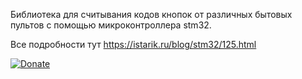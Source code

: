 Библиотека для считывания кодов кнопок от различных бытовых пультов с помощью микроконтроллера stm32.

Все подробности тут https://istarik.ru/blog/stm32/125.html


[![Donate](https://istarik.ru/uploads/images/00/00/01/2020/04/12/ff1b11.png)](https://istarik.ru/don.html)
